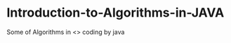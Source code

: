 # Introduction-to-Algorithms-in-JAVA
Some of Algorithms in <<Introduction to Algorithms>> coding by java
